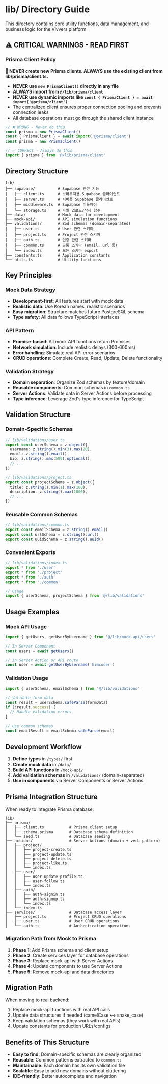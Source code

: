 # lib/ Directory Guide

This directory contains core utility functions, data management, and business logic for the Vivvers platform.

## ⚠️ CRITICAL WARNINGS - READ FIRST

### Prisma Client Policy
**🚨 NEVER create new Prisma clients. ALWAYS use the existing client from lib/prisma/client.ts.**
- **NEVER use `new PrismaClient()` directly in any file**
- **ALWAYS import from `@/lib/prisma/client`** 
- **NEVER use dynamic imports like `const { PrismaClient } = await import('@prisma/client')`**
- The centralized client ensures proper connection pooling and prevents connection leaks
- All database operations must go through the shared client instance

```typescript
// ❌ WRONG - Never do this
const prisma = new PrismaClient()
const { PrismaClient } = await import('@prisma/client')
const prisma = new PrismaClient()

// ✅ CORRECT - Always do this  
import { prisma } from '@/lib/prisma/client'
```

## Directory Structure

```
lib/
├── supabase/          # Supabase 관련 기능
│   ├── client.ts      # 브라우저용 Supabase 클라이언트
│   ├── server.ts      # 서버용 Supabase 클라이언트
│   ├── middleware.ts  # Supabase 미들웨어
│   └── storage.ts     # 파일 업로드/삭제 함수
├── data/              # Mock data for development
├── mock-api/          # API simulation functions
├── validations/       # Zod schemas (domain-separated)
│   ├── user.ts        # User 관련 스키마
│   ├── project.ts     # Project 관련 스키마
│   ├── auth.ts        # 인증 관련 스키마
│   ├── common.ts      # 공통 스키마 (email, url 등)
│   └── index.ts       # 모든 스키마 export
├── constants.ts       # Application constants
└── utils.ts           # Utility functions
```

## Key Principles

### Mock Data Strategy
- **Development-first**: All features start with mock data
- **Realistic data**: Use Korean names, realistic scenarios
- **Easy migration**: Structure matches future PostgreSQL schema
- **Type safety**: All data follows TypeScript interfaces

### API Pattern
- **Promise-based**: All mock API functions return Promises
- **Network simulation**: Include realistic delays (300-600ms)
- **Error handling**: Simulate real API error scenarios
- **CRUD operations**: Complete Create, Read, Update, Delete functionality

### Validation Strategy
- **Domain separation**: Organize Zod schemas by feature/domain
- **Reusable components**: Common schemas in `common.ts`
- **Server Actions**: Validate data in Server Actions before processing
- **Type inference**: Leverage Zod's type inference for TypeScript

## Validation Structure

### Domain-Specific Schemas
```typescript
// lib/validations/user.ts
export const userSchema = z.object({
  username: z.string().min(3).max(20),
  email: z.string().email(),
  bio: z.string().max(500).optional(),
  // ...
})

// lib/validations/project.ts  
export const projectSchema = z.object({
  title: z.string().min(1).max(100),
  description: z.string().max(1000),
  // ...
})
```

### Reusable Common Schemas
```typescript
// lib/validations/common.ts
export const emailSchema = z.string().email()
export const urlSchema = z.string().url()
export const uuidSchema = z.string().uuid()
```

### Convenient Exports
```typescript
// lib/validations/index.ts
export * from './user'
export * from './project'
export * from './auth'
export * from './common'

// Usage
import { userSchema, projectSchema } from '@/lib/validations'
```

## Usage Examples

### Mock API Usage
```typescript
import { getUsers, getUserByUsername } from '@/lib/mock-api/users'

// In Server Component
const users = await getUsers()

// In Server Action or API route
const user = await getUserByUsername('kimcoder')
```

### Validation Usage
```typescript
import { userSchema, emailSchema } from '@/lib/validations'

// Validate form data
const result = userSchema.safeParse(formData)
if (!result.success) {
  // Handle validation errors
}

// Use common schemas
const emailResult = emailSchema.safeParse(email)
```

## Development Workflow

1. **Define types** in `/types/` first
2. **Create mock data** in `/data/`
3. **Build API functions** in `/mock-api/`
4. **Add validation schemas** in `/validations/` (domain-separated)
5. **Use in components** via Server Components or Server Actions

## Prisma Integration Structure

When ready to integrate Prisma database:

```
lib/
├── prisma/
│   ├── client.ts           # Prisma client setup
│   ├── schema.prisma       # Database schema definition
│   └── seed.ts             # Database seeding
├── actions/                # Server Actions (domain + verb pattern)
│   ├── project/
│   │   ├── project-create.ts
│   │   ├── project-update.ts
│   │   ├── project-delete.ts
│   │   ├── project-like.ts
│   │   └── index.ts
│   ├── user/
│   │   ├── user-update-profile.ts
│   │   ├── user-follow.ts
│   │   └── index.ts
│   ├── auth/
│   │   ├── auth-signin.ts
│   │   ├── auth-signup.ts
│   │   └── index.ts
│   └── index.ts
├── services/               # Database access layer
│   ├── project.ts          # Project CRUD operations
│   ├── user.ts             # User CRUD operations
│   └── auth.ts             # Authentication operations
```

### Migration Path from Mock to Prisma

1. **Phase 1**: Add Prisma schema and client setup
2. **Phase 2**: Create services layer for database operations
3. **Phase 3**: Replace mock-api with Server Actions
4. **Phase 4**: Update components to use Server Actions
5. **Phase 5**: Remove mock-api and data directories

## Migration Path

When moving to real backend:
1. Replace mock-api functions with real API calls
2. Update data structures if needed (camelCase ↔ snake_case)
3. Keep validation schemas (they work with real APIs)
4. Update constants for production URLs/configs

## Benefits of This Structure

- **Easy to find**: Domain-specific schemas are clearly organized
- **Reusable**: Common patterns extracted to `common.ts`
- **Maintainable**: Each domain has its own validation file
- **Scalable**: Easy to add new domains without cluttering
- **IDE-friendly**: Better autocomplete and navigation